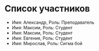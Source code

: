 # Список участников

- Имя: Александр, Роль: Преподаватель
- Имя: Максим, Роль: Студент
- Имя: Максим, Роль: Студент
- Имя: Евгения, Роль: Студент
- Имя: Мирослав, Роль: Сигма бой